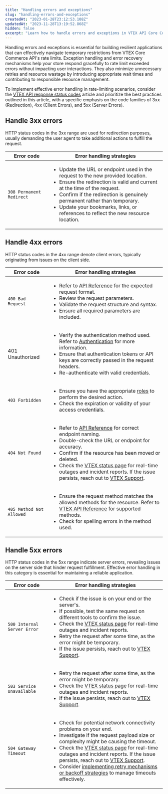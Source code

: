 ```yaml
---
title: "Handling errors and exceptions"
slug: "handling-errors-and-exceptions"
createdAt: "2023-01-28T23:12:53.108Z"
updatedAt: "2023-11-28T13:19:52.868Z"
hidden: false
excerpt: "Learn how to handle errors and exceptions in VTEX API Core Commerce APIs to build resilient applications."
---
```


Handling errors and exceptions is essential for building resilient applications that can effectively navigate temporary restrictions from VTEX Core Commerce API's rate limits. Exception handling and error recovery mechanisms help your store respond gracefully to rate limit exceeded errors without impacting user interactions. They also minimize unnecessary retries and resource wastage by introducing appropriate wait times and contributing to responsible resource management.

To implement effective error handling in rate-limiting scenarios, consider the [VTEX API response status codes](https://developers.vtex.com/docs/guides/api-response-codes) article and prioritize the best practices outlined in this article, with a specific emphasis on the code families of 3xx (Redirection), 4xx (Client Errors), and 5xx (Server Errors).

## Handle 3xx errors

HTTP status codes in the 3xx range are used for redirection purposes, usually demanding the user agent to take additional actions to fulfill the request.

| Error code              | Error handling strategies                                                                                    |
|-------------------------|------------------------------------------------------------------------------------------------------------|
| `308 Permanent Redirect`  | <ul><li>Update the URL or endpoint used in the request to the new provided location.</li><li>Ensure the redirection is valid and current at the time of the request.</li><li>Confirm if the redirection is genuinely permanent rather than temporary.</li><li>Update your bookmarks, links, or references to reflect the new resource location.</li></ul> |

## Handle 4xx errors

HTTP status codes in the 4xx range denote client errors, typically originating from issues on the client side.

| Error code             | Error handling strategies                                                                                                                                                                      |
|------------------------|--------------------------------------------------------------------------------------------------------------------------------------------------------------------------------------------------|
| `400 Bad Request`        | <ul><li>Refer to [API Reference](https://developers.vtex.com/docs/api-reference) for the expected request format.</li><li>Review the request parameters.</li><li>Validate the request structure and syntax.</li><li>Ensure all required parameters are included.</li></ul> |
| 401 Unauthorized       | <ul><li>Verify the authentication method used. Refer to [Authentication](https://developers.vtex.com/docs/guides/authentication) for more information.</li><li>Ensure that authentication tokens or API keys are correctly passed in the request headers.</li><li>Re-authenticate with valid credentials.</li></ul> |
| `403 Forbidden`          | <ul><li>Ensure you have the appropriate [roles](https://help.vtex.com/en/tutorial/roles--7HKK5Uau2H6wxE1rH5oRbc?&utm_source=autocomplete) to perform the desired action.</li><li>Check the expiration or validity of your access credentials.</li></ul> |
| `404 Not Found`          | <ul><li>Refer to [API Reference](https://developers.vtex.com/docs/api-reference) for correct endpoint naming.</li><li>Double-check the URL or endpoint for accuracy.</li><li>Confirm if the resource has been moved or deleted.</li><li>Check the [VTEX status page](https://status.vtex.com/) for real-time outages and incident reports. If the issue persists, reach out to [VTEX Support](https://help.vtex.com/support).</li></ul> |
| `405 Method Not Allowed` | <ul><li>Ensure the request method matches the allowed methods for the resource. Refer to [VTEX API Reference](https://developers.vtex.com/docs/api-reference) for supported methods.</li><li>Check for spelling errors in the method used.</li></ul> |

## Handle 5xx errors

HTTP status codes in the 5xx range indicate server errors, revealing issues on the server side that hinder request fulfillment. Effective error handling in this category is essential for maintaining a reliable application.

| Error code                 | Error handling strategies                                                                                                                                                                                                                          |
|----------------------------|------------------------------------------------------------------------------------------------------------------------------------------------------------------------------------------------------------------------------------------------------|
| `500 Internal Server Error`  | <ul><li>Check if the issue is on your end or the server's.</li><li>If possible, test the same request on different tools to confirm the issue.</li><li>Check the [VTEX status page](https://status.vtex.com/) for real-time outages and incident reports.</li><li>Retry the request after some time, as the error might be temporary.</li><li>If the issue persists, reach out to [VTEX Support](https://help.vtex.com/support).</li></ul> |
| `503 Service Unavailable`    | <ul><li>Retry the request after some time, as the error might be temporary.</li><li>Check the [VTEX status page](https://status.vtex.com/) for real-time outages and incident reports.</li><li>If the issue persists, reach out to [VTEX Support](https://help.vtex.com/support).</li></ul> |
| `504 Gateway Timeout`        | <ul><li>Check for potential network connectivity problems on your end.</li><li>Investigate if the request payload size or complexity might be causing the timeout.</li><li>Check the [VTEX status page](https://status.vtex.com/) for real-time outages and incident reports. If the issue persists, reach out to [VTEX Support](https://help.vtex.com/support).</li><li>Consider [implementing retry mechanisms or backoff strategies](https://en.wikipedia.org/wiki/Exponential_backoff) to manage timeouts effectively.</li></ul> |
